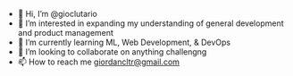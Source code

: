 - 👋 Hi, I’m @gioclutario
- 👀 I’m interested in expanding my understanding of general development and product management
- 🌱 I’m currently learning ML, Web Development, & DevOps
- 💞️ I’m looking to collaborate on anything challengng 
- 📫 How to reach me giordancltr@gmail.com

<!---
gioclutario/gioclutario is a ✨ special ✨ repository because its `README.md` (this file) appears on your GitHub profile.
You can click the Preview link to take a look at your changes.
--->
